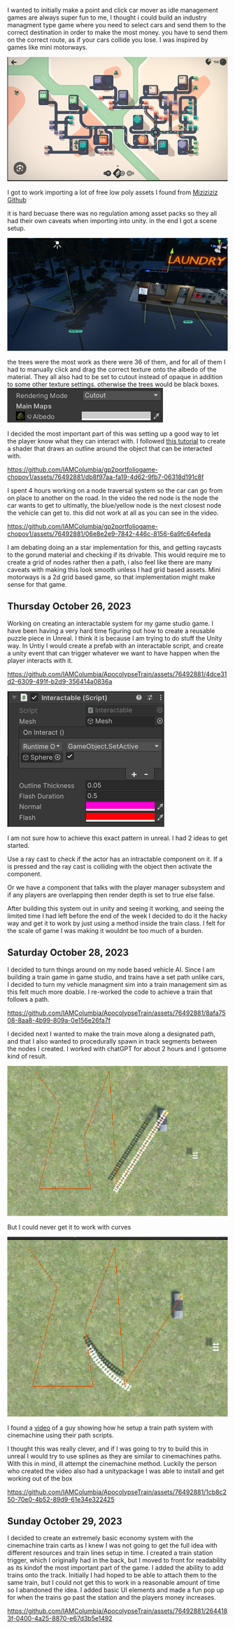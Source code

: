 I wanted to initially make a point and click car mover as idle management games are always super fun to me, I thought i could build an industry managment type game where you need to select cars and send them to the correct destination in order to make the most money. you have to send them on the correct route, as if your cars collide you lose. I was inspired by games like mini motorways.  

![Alt text](<Screenshot 2023-10-19 150140.png>)

I got to work importing a lot of free low poly assets I found from [Miziziziz Github](https://github.com/Miziziziz/Retro3DGraphicsCollection) 

it is hard becuase there was no regulation among asset packs so they all had their own caveats when importing into unity. 
in the end I got a scene setup.

![Alt text](<Screenshot 2023-10-19 150732.png>)

the trees were the most work as there were 36 of them, and for all of them I had to manually click and drag the correct texture onto the albedo of the material. They all also had to be set to cutout instead of opaque in addition to some other texture settings. otherwise the trees would be black boxes. 
![Alt text](<Screenshot 2023-10-19 150753.png>)

I decided the most important part of this was setting up a good way to let the player know what they can interact with.
I followed [this tutorial](https://www.youtube.com/watch?v=Bm6Bmcjd1Mw) to create a shader that draws an outline around the object that can be interacted with.

https://github.com/IAMColumbia/gp2portfoliogame-chopov1/assets/76492881/db8f97aa-fa19-4d62-9fb7-06318d191c8f

I spent 4 hours working on a node traversal system so the car can go from on place to another on the road. In the video the red node is the node the car wants to get to ultimatly, the blue/yellow node is the next closest node the vehicle can get to. this did not work at all as you can see in the video. 

https://github.com/IAMColumbia/gp2portfoliogame-chopov1/assets/76492881/06e8e2e9-7842-446c-8156-6a9fc64efeda

I am debating doing an a star implementation for this, and getting raycasts to the gorund material and checking if its drivable. This would require me to create a grid of nodes rather then a path, i also feel like there are many caveats with making this look smooth unless I had grid based assets. Mini motorways is a 2d grid based game, so that implementation might make sense for that game. 

## Thursday October 26, 2023

Working on creating an interactable system for my game studio game. I have been having a very hard time figuring out how to create a reusable puzzle piece in Unreal. I think it is because I am trying to do stuff the Unity way. In Untiy I would create a prefab with an interactable script, and create a unity event that can trigger whatever we want to have happen when the player interacts with it.

https://github.com/IAMColumbia/ApocolypseTrain/assets/76492881/4dce31d2-6309-491f-b2d9-356414a0836a

![Alt text](<Screenshot 2023-10-26 155400.png>)

I am not sure how to achieve this exact pattern in unreal. I had 2 ideas to get started.

Use a ray cast to check if the actor has an intractable component on it.  If a is pressed and the ray cast is colliding with the object then activate the component. 

Or we have a component that talks with the player manager subsystem and if any players are overlapping then render depth is set to true else false. 

After building this system out in unity and seeing it working, and seeing the limited time I had left before the end of the week I decided to do it the hacky way and get it to work by just using a method inside the train class. I felt for the scale of game I was making it wouldnt be too much of a burden. 

## Saturday October 28, 2023  

I decided to turn things around on my node based vehicle AI. Since I am building a train game in game studio, and trains have a set path unlike cars, I decided to turn my vehicle managment sim into a train management sim as this felt much more doable. I re-worked the code to achieve a train that follows a path.

https://github.com/IAMColumbia/ApocolypseTrain/assets/76492881/8afa7508-8aa8-4b99-809a-0e156e26fa7f

I decided next I wanted to make the train move along a designated path, and that I also wanted to procedurally spawn in track segments between the nodes I created. I worked with chatGPT for about 2 hours and I gotsome kind of result.

![Alt text](<Screenshot 2023-10-28 174125.png>)

But I could never get it to work with curves

![Alt text](<Screenshot 2023-10-28 174242.png>)

I found a [video](https://www.youtube.com/watch?v=ViVVgjqf2XA) of a guy showing how he setup a train path system with cinemachine using their path scripts.

I thought this was really clever, and if I was going to try to build this in unreal I would try to use splines as they are similar to cinemachines paths. With this in mind, ill attempt the cinemachine method. Luckily the person who created the video also had a unitypackage I was able to install and get working out of the box

https://github.com/IAMColumbia/ApocolypseTrain/assets/76492881/1cb8c250-70e0-4b52-89d9-61e34e322425

## Sunday October 29, 2023

I decided to create an extremely basic economy system with the cinemachine train carts as I knew I was not going to get the full idea with different resources and train lines setup in time. I created a train station trigger, which I originally had in the back, but I moved to front for readability as its kindof the most important part of the game. I added the ability to add trains onto the track. Initially I had hoped to be able to attach them to the same train, but I could not get this to work in a reasonable amount of time so I abandoned the idea. I added basic UI elements and made a fun pop up for when the trains go past the station and the players money increases.

https://github.com/IAMColumbia/ApocolypseTrain/assets/76492881/2644183f-0400-4a25-8870-e67d3b5e1492

